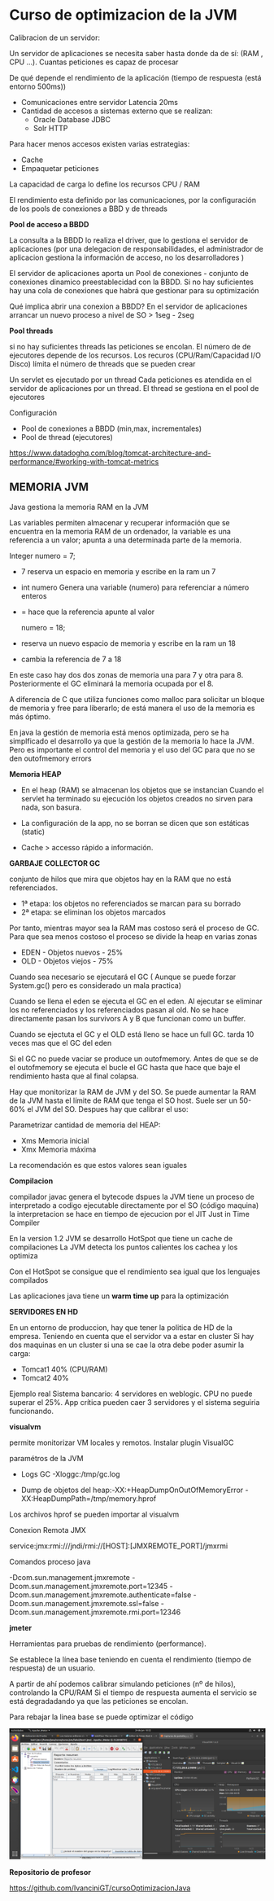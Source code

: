 # Curso de optimizacion de la JVM

Calibracion de un servidor:

Un servidor de aplicaciones se necesita saber hasta donde da de sí: (RAM , CPU ...). Cuantas peticiones es capaz de procesar

De qué depende el rendimiento de la aplicación (tiempo de respuesta (está entorno 500ms)) 
* Comunicaciones entre servidor Latencia 20ms
* Cantidad de accesos a sistemas externo que se realizan:
   * Oracle Database JDBC
   * Solr HTTP
 
 Para hacer menos accesos existen varias estrategias:
   * Cache
   * Empaquetar peticiones  
 
La capacidad de carga lo define los recursos CPU / RAM

El rendimiento esta definido por las comunicaciones, por la configuración de los pools de conexiones a BBD y de threads

**Pool de acceso a BBDD**

La consulta a la BBDD lo realiza el driver, que lo gestiona el servidor de aplicaciones (por una delegacion de responsabilidades, el administrador de aplicacion gestiona la información de acceso, no los desarrolladores )

El servidor de aplicaciones aporta un Pool de conexiones - conjunto de conexiones dinamico preestablecidad con la BBDD. Si no hay suficientes hay una cola de conexiones que habrá que  gestionar para su optimización

Qué implica abrir una conexion a BBDD? 
En el servidor de aplicaciones arrancar un nuevo proceso a nivel de SO > 1seg - 2seg

**Pool threads**

si no hay suficientes threads las peticiones se encolan. El número de de ejecutores depende de los recursos. Los recuros (CPU/Ram/Capacidad I/O Disco) límita el número de threads que se pueden crear

Un servlet es ejecutado por un thread
Cada peticiones es atendida en el servidor de aplicaciones por un thread. El thread se gestiona en el pool de ejecutores

Configuración 

* Pool de conexiones a BBDD (min,max, incrementales)
* Pool de thread (ejecutores)

https://www.datadoghq.com/blog/tomcat-architecture-and-performance/#working-with-tomcat-metrics

## MEMORIA JVM

Java gestiona la memoria RAM en la JVM

Las variables permiten almacenar y recuperar información que se encuentra en la memoria RAM de un ordenador, la variable es una referencia a un valor; apunta a una determinada parte de la memoria.

  Integer numero = 7;

* 7 reserva un espacio en memoria y escribe en la ram un 7 
* int numero Genera una variable (numero) para referenciar a número enteros
* = hace que la referencia apunte al valor

  numero = 18;

* reserva un nuevo espacio de memoria  y escribe en la ram un 18
* cambia la referencia de 7 a 18

En este caso hay dos dos zonas de memoria una para 7 y otra para 8. Posteriormente el GC eliminará la memoria ocupada por el 8. 

A diferencia de C que utiliza funciones como malloc para solicitar un bloque de memoria y free para liberarlo; de está manera el uso de la memoria es más óptimo. 

En java la gestión de memoria está menos optimizada, pero se ha simplficado el desarrollo ya que la gestión de la memoria lo hace la JVM. Pero es importante el control del memoria y el uso del GC para que no se den outofmemory errors

**Memoria HEAP**

* En el heap (RAM) se almacenan los objetos que se instancian Cuando el servlet ha terminado su ejecución los objetos creados no sirven para nada, son basura.

* La configuración de la app, no se borran se dicen que son estáticas (static)

* Cache > accesso rápido a información. 

**GARBAJE COLLECTOR GC**

conjunto de hilos que mira que objetos hay en la RAM que no está referenciados.

* 1ª etapa: los objetos no referenciados se marcan para su borrado
* 2ª etapa: se eliminan los objetos marcados 

Por tanto, mientras mayor sea la RAM mas costoso será el proceso de GC. Para que sea menos costoso el proceso se divide la heap en varias zonas

* EDEN - Objetos nuevos - 25%
* OLD - Objetos viejos - 75%

Cuando sea necesario se ejecutará el GC ( Aunque se puede forzar System.gc() pero es considerado un mala practica)

Cuando se llena el eden se ejecuta el GC en el eden. Al ejecutar se eliminar los no referenciados y los referenciados pasan al old. No se hace directamente pasan los survivors A y B que funcionan como un buffer.

Cuando se ejectuta el GC y el OLD está lleno se hace un full GC. tarda 10 veces mas que el GC del eden

Si el GC no puede vaciar se produce un outofmemory. Antes de que se de el outofmemory se ejecuta el bucle el GC hasta que hace que baje el rendimiento hasta que al final colapsa.

Hay que monitorizar la RAM de JVM y del SO. Se puede aumentar la RAM de la JVM hasta el límite de RAM que tenga el SO host. Suele ser un 50-60% el JVM del SO. Despues hay que calibrar el uso:

Parametrizar cantidad de memoria del HEAP:
* Xms Memoria inicial
* Xmx Memoria máxima

La recomendación es que estos valores sean iguales

**Compilacion**

compilador javac genera el bytecode 
dspues la JVM tiene un proceso de interpretado a codigo ejecutable directamente por el SO (código maquina)
la interpretacion se hace en tiempo de ejecucion por el JIT Just in Time Compiler

En la version 1.2 JVM se desarrollo HotSpot que tiene un cache de compilaciones 
La JVM detecta los puntos calientes los cachea y los optimiza

Con el HotSpot se consigue que el rendimiento sea igual que los lenguajes compilados

Las aplicaciones java tiene un **warm time up** para la optimización

**SERVIDORES EN HD**

En un entorno de produccion, hay que tener la politica de HD de la empresa. Teniendo en cuenta que el servidor va a estar en cluster
Si hay dos maquinas en un cluster si una se cae la otra debe poder asumir la carga:

* Tomcat1 40% (CPU/RAM)
* Tomcat2 40%

Ejemplo real Sistema bancario:  4 servidores en weblogic. CPU no puede superar el 25%. App crítica pueden caer 3 servidores y el sistema seguiria funcionando.

**visualvm**

permite monitorizar VM locales y remotos. Instalar plugin VisualGC

paramétros de la JVM

* Logs GC -Xloggc:/tmp/gc.log

* Dump de objetos del heap:-XX:+HeapDumpOnOutOfMemoryError -XX:HeapDumpPath=/tmp/memory.hprof  

Los archivos hprof se pueden importar al visualvm 

Conexion Remota JMX

service:jmx:rmi:///jndi/rmi://[HOST]:[JMXREMOTE_PORT]/jmxrmi

Comandos proceso java

 -Dcom.sun.management.jmxremote
 -Dcom.sun.management.jmxremote.port=12345 
 -Dcom.sun.management.jmxremote.authenticate=false 
 -Dcom.sun.management.jmxremote.ssl=false 
 -Dcom.sun.management.jmxremote.rmi.port=12346


**jmeter**

Herramientas para pruebas de rendimiento (performance). 

Se establece la línea base teniendo en cuenta el rendimiento (tiempo de respuesta) de un usuario. 

A partir de ahí podemos calibrar simulando peticiones (nº de hilos), controlando la CPU/RAM Si el tiempo de respuesta aumenta el servicio se está degradadando ya que las peticiones se encolan.

Para rebajar la linea base se puede optimizar el código

![monitorizacion Tomcat](doc/monitorizacionJVM.png)


**Repositorio de profesor**

https://github.com/IvanciniGT/cursoOptimizacionJava






